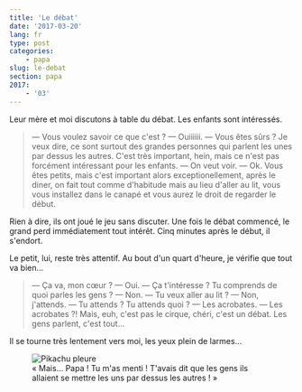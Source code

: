 ```yaml
---
title: 'Le débat'
date: '2017-03-20'
lang: fr
type: post
categories:
    - papa
slug: le-debat
section: papa
2017:
    - '03'
---
```


Leur mère et moi discutons à table du débat. Les enfants sont intéressés.

> — Vous voulez savoir ce que c'est ?
> — Ouiiiiii.
> — Vous êtes sûrs ? Je veux dire, ce sont surtout des grandes personnes qui parlent les unes par dessus les autres. C'est très important, hein, mais ce n'est pas forcément intéressant pour les enfants.
> — On veut voir.
> — Ok. Vous êtes petits, mais c'est important alors exceptionellement, après le diner, on fait tout comme d'habitude mais au lieu d'aller au lit, vous vous installez dans le canapé et vous aurez le droit de regarder le début.

Rien à dire, ils ont joué le jeu sans discuter. Une fois le débat commencé, le grand perd immédiatement tout intérêt. Cinq minutes après le début, il s'endort.

Le petit, lui, reste très attentif. Au bout d'un quart d'heure, je vérifie que tout va bien…

> — Ça va, mon cœur ?
> — Oui.
> — Ça t'intéresse ? Tu comprends de quoi parles les gens ?
> — Non.
> — Tu veux aller au lit ?
> — Non, j'attends.
> — Tu attends ? Tu attends quoi ?
> — Les acrobates.
> — Les acrobates ?! Mais, euh, c'est pas le cirque, chéri, c'est un débat. Les gens parlent, c'est tout…

Il se tourne très lentement vers moi, les yeux plein de larmes…

<figure>
  <img src="{{<fileFolder>}}pikachu_cry.gif" alt="Pikachu pleure"/>
  <figcaption>«&nbsp;Mais… Papa ! Tu m'as menti ! T'avais dit que les gens ils allaient se mettre les uns par dessus les autres !&nbsp;»</figcaption>
</figure>



